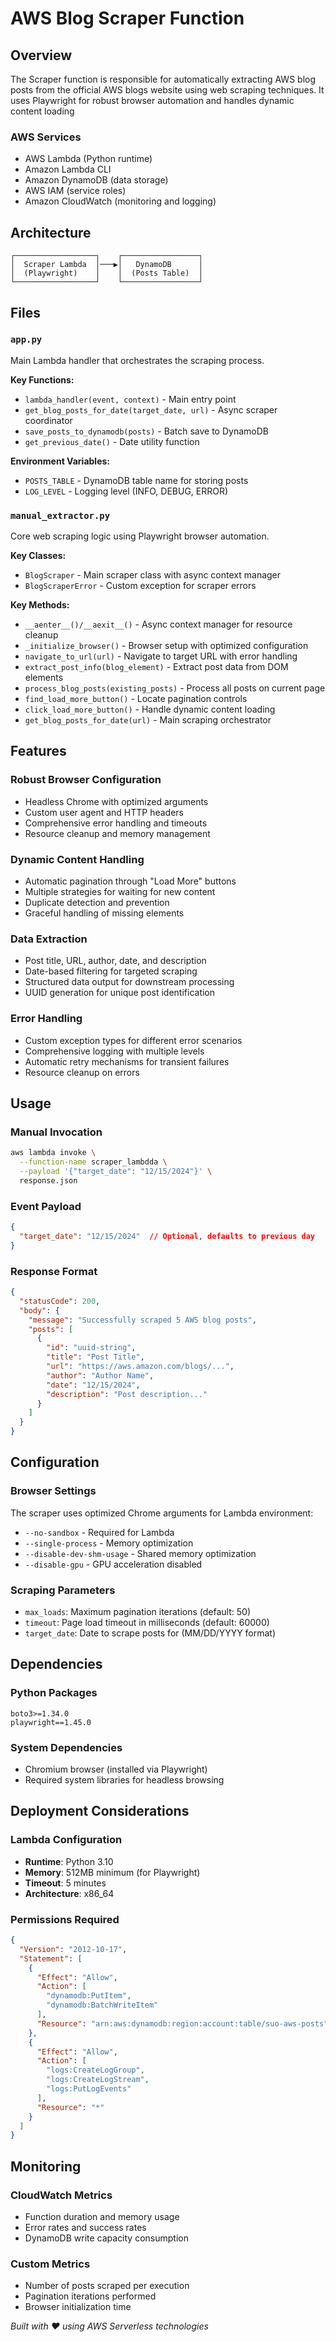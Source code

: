 # AWS Blog Scraper Function

## Overview

The Scraper function is responsible for automatically extracting AWS blog posts from the official AWS blogs website using web scraping techniques. It uses Playwright for robust browser automation and handles dynamic content loading

### AWS Services
- AWS Lambda (Python runtime)
- Amazon Lambda CLI
- Amazon DynamoDB (data storage)
- AWS IAM (service roles)
- Amazon CloudWatch (monitoring and logging)

## Architecture

```
┌──────────────────┐    ┌─────────────────┐
│  Scraper Lambda  │───▶│   DynamoDB      │
│  (Playwright)    │    │  (Posts Table)  │
└──────────────────┘    └─────────────────┘
```

## Files

### `app.py`
Main Lambda handler that orchestrates the scraping process.

**Key Functions:**
- `lambda_handler(event, context)` - Main entry point
- `get_blog_posts_for_date(target_date, url)` - Async scraper coordinator
- `save_posts_to_dynamodb(posts)` - Batch save to DynamoDB
- `get_previous_date()` - Date utility function

**Environment Variables:**
- `POSTS_TABLE` - DynamoDB table name for storing posts
- `LOG_LEVEL` - Logging level (INFO, DEBUG, ERROR)

### `manual_extractor.py`
Core web scraping logic using Playwright browser automation.

**Key Classes:**
- `BlogScraper` - Main scraper class with async context manager
- `BlogScraperError` - Custom exception for scraper errors

**Key Methods:**
- `__aenter__()/__aexit__()` - Async context manager for resource cleanup
- `_initialize_browser()` - Browser setup with optimized configuration
- `navigate_to_url(url)` - Navigate to target URL with error handling
- `extract_post_info(blog_element)` - Extract post data from DOM elements
- `process_blog_posts(existing_posts)` - Process all posts on current page
- `find_load_more_button()` - Locate pagination controls
- `click_load_more_button()` - Handle dynamic content loading
- `get_blog_posts_for_date(url)` - Main scraping orchestrator

## Features

### Robust Browser Configuration
- Headless Chrome with optimized arguments
- Custom user agent and HTTP headers
- Comprehensive error handling and timeouts
- Resource cleanup and memory management

### Dynamic Content Handling
- Automatic pagination through "Load More" buttons
- Multiple strategies for waiting for new content
- Duplicate detection and prevention
- Graceful handling of missing elements

### Data Extraction
- Post title, URL, author, date, and description
- Date-based filtering for targeted scraping
- Structured data output for downstream processing
- UUID generation for unique post identification

### Error Handling
- Custom exception types for different error scenarios
- Comprehensive logging with multiple levels
- Automatic retry mechanisms for transient failures
- Resource cleanup on errors

## Usage

### Manual Invocation
```bash
aws lambda invoke \
  --function-name scraper_lambdda \
  --payload '{"target_date": "12/15/2024"}' \
  response.json
```

### Event Payload
```json
{
  "target_date": "12/15/2024"  // Optional, defaults to previous day
}
```

### Response Format
```json
{
  "statusCode": 200,
  "body": {
    "message": "Successfully scraped 5 AWS blog posts",
    "posts": [
      {
        "id": "uuid-string",
        "title": "Post Title",
        "url": "https://aws.amazon.com/blogs/...",
        "author": "Author Name",
        "date": "12/15/2024",
        "description": "Post description..."
      }
    ]
  }
}
```

## Configuration

### Browser Settings
The scraper uses optimized Chrome arguments for Lambda environment:
- `--no-sandbox` - Required for Lambda
- `--single-process` - Memory optimization
- `--disable-dev-shm-usage` - Shared memory optimization
- `--disable-gpu` - GPU acceleration disabled

### Scraping Parameters
- `max_loads`: Maximum pagination iterations (default: 50)
- `timeout`: Page load timeout in milliseconds (default: 60000)
- `target_date`: Date to scrape posts for (MM/DD/YYYY format)

## Dependencies

### Python Packages
```
boto3>=1.34.0
playwright==1.45.0
```

### System Dependencies
- Chromium browser (installed via Playwright)
- Required system libraries for headless browsing

## Deployment Considerations

### Lambda Configuration
- **Runtime**: Python 3.10
- **Memory**: 512MB minimum (for Playwright)
- **Timeout**: 5 minutes
- **Architecture**: x86_64


### Permissions Required
```json
{
  "Version": "2012-10-17",
  "Statement": [
    {
      "Effect": "Allow",
      "Action": [
        "dynamodb:PutItem",
        "dynamodb:BatchWriteItem"
      ],
      "Resource": "arn:aws:dynamodb:region:account:table/suo-aws-posts"
    },
    {
      "Effect": "Allow",
      "Action": [
        "logs:CreateLogGroup",
        "logs:CreateLogStream",
        "logs:PutLogEvents"
      ],
      "Resource": "*"
    }
  ]
}
```

## Monitoring

### CloudWatch Metrics
- Function duration and memory usage
- Error rates and success rates
- DynamoDB write capacity consumption

### Custom Metrics
- Number of posts scraped per execution
- Pagination iterations performed
- Browser initialization time

*Built with ❤️ using AWS Serverless technologies*